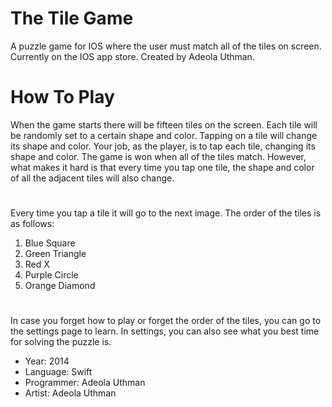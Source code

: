 # The Tile Game
A puzzle game for IOS where the user must match all of the tiles on screen. Currently on the IOS app store. Created by Adeola Uthman.

# How To Play
When the game starts there will be fifteen tiles on the screen. Each tile will be randomly set to a certain shape and color. Tapping on a tile will change its shape and color. Your job, as the player, is to tap each tile, changing its shape and color. The game is won when all of the tiles match. However, what makes it hard is that every time you tap one tile, the shape and color of all the adjacent tiles will also change.

#
Every time you tap a tile it will go to the next image. The order of the tiles is as follows:
1. Blue Square
2. Green Triangle
3. Red X
4. Purple Circle
5. Orange Diamond

#
In case you forget how to play or forget the order of the tiles, you can go to the settings page to learn. In settings, you can also see what you best time for solving the puzzle is.

- Year: 2014
- Language: Swift
- Programmer: Adeola Uthman
- Artist: Adeola Uthman
